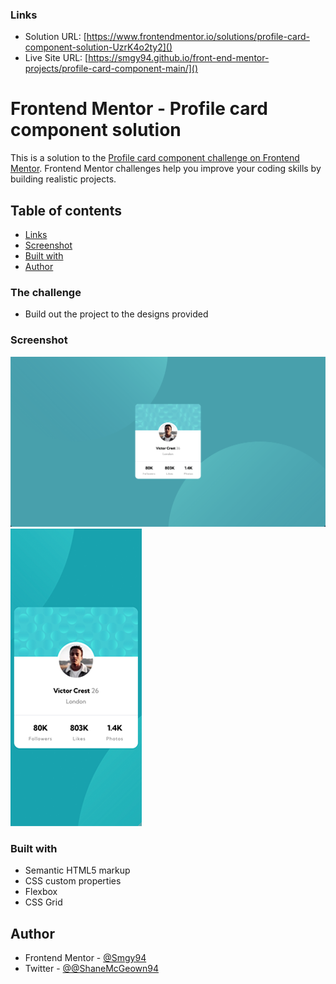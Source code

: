 ### Links

- Solution URL: [https://www.frontendmentor.io/solutions/profile-card-component-solution-UzrK4o2ty2]()
- Live Site URL: [https://smgy94.github.io/front-end-mentor-projects/profile-card-component-main/]()

# Frontend Mentor - Profile card component solution

This is a solution to the [Profile card component challenge on Frontend Mentor](https://www.frontendmentor.io/solutions/profile-card-component-solution-UzrK4o2ty2). Frontend Mentor challenges help you improve your coding skills by building realistic projects.

## Table of contents

- [Links](#links)
- [Screenshot](#screenshot)
- [Built with](#built-with)
- [Author](#author)

### The challenge

- Build out the project to the designs provided

### Screenshot

![Desktop](./images/screenshot01.png)
![Mobile](./images/screenshot02.png)

### Built with

- Semantic HTML5 markup
- CSS custom properties
- Flexbox
- CSS Grid

## Author

- Frontend Mentor - [@Smgy94](https://www.frontendmentor.io/profile/Smgy94)
- Twitter - [@@ShaneMcGeown94](https://twitter.com/ShaneMcGeown94)
